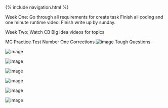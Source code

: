 {% include navigation.html %}

Week One: 
Go through all requirements for create task
Finish all coding and one minute runtime video.
Finish write up by sunday.

Week Two: 
Watch CB Big Idea videos for topics 


MC Practice Test Number One Corrections
![image](https://user-images.githubusercontent.com/34950822/164311297-b67d51da-5cc1-4f21-9ad0-fd2af2526c69.png)
 Tough Questions
 
 ![image](https://user-images.githubusercontent.com/34950822/164312949-981bbfd9-fa17-41ee-9a09-b84cca2d28eb.png)

![image](https://user-images.githubusercontent.com/34950822/164313066-ceb6c65c-a333-4ef2-bc7b-21e7732ac923.png)

![image](https://user-images.githubusercontent.com/34950822/164314009-bf53d821-45df-4462-aee3-862154e86104.png)

![image](https://user-images.githubusercontent.com/34950822/164315211-eaa0c948-f591-452e-801a-2822f03e6ba5.png)

![image](https://user-images.githubusercontent.com/34950822/164315373-5442000e-ce69-43d4-8d43-d913b7e1c6ee.png)

![image](https://user-images.githubusercontent.com/34950822/164315499-0e9af75b-1118-454a-9635-c226a3a8147e.png)

